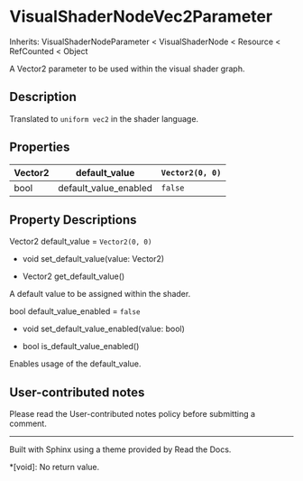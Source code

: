 # VisualShaderNodeVec2Parameter

Inherits: VisualShaderNodeParameter < VisualShaderNode < Resource < RefCounted
< Object

A Vector2 parameter to be used within the visual shader graph.

## Description

Translated to `uniform vec2` in the shader language.

## Properties

Vector2 | default_value | `Vector2(0, 0)`  
---|---|---  
bool | default_value_enabled | `false`  
  
## Property Descriptions

Vector2 default_value = `Vector2(0, 0)`

  * void set_default_value(value: Vector2)

  * Vector2 get_default_value()

A default value to be assigned within the shader.

bool default_value_enabled = `false`

  * void set_default_value_enabled(value: bool)

  * bool is_default_value_enabled()

Enables usage of the default_value.

## User-contributed notes

Please read the User-contributed notes policy before submitting a comment.

* * *

Built with Sphinx using a theme provided by Read the Docs.

  *[void]: No return value.

